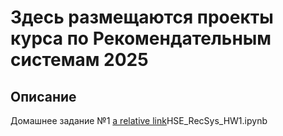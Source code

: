 
# Здесь размещаются проекты курса по Рекомендательным системам 2025

## Описание
Домашнее задание №1 [a relative link](HSE_RecSys_HW1.ipynb)HSE_RecSys_HW1.ipynb
